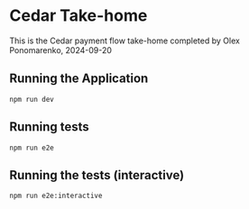 # Cedar Take-home

This is the Cedar payment flow take-home completed by Olex Ponomarenko, 2024-09-20

## Running the Application

```
npm run dev
```

## Running tests

```
npm run e2e
```

## Running the tests (interactive)

```
npm run e2e:interactive
```
